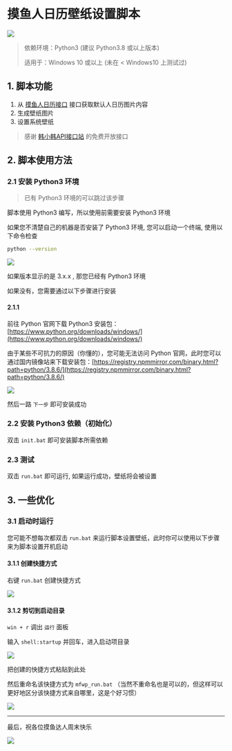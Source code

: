 # 摸鱼人日历壁纸设置脚本

![](./images/index.png)

> 依赖环境：Python3 (建议 Python3.8 或以上版本)
> 
> 适用于：Windows 10 或以上 (未在 < Windows10 上测试过)

## 1. 脚本功能

1. 从 [摸鱼人日历接口](https://api.vvhan.com/moyu.html) 接口获取默认人日历图片内容 
2. 生成壁纸图片
3. 设置系统壁纸

> 感谢 [韩小韩API接口站](https://api.vvhan.com/) 的免费开放接口

## 2. 脚本使用方法

### 2.1 安装 Python3 环境

> 已有 Python3 环境的可以跳过该步骤

脚本使用 Python3 编写，所以使用前需要安装 Python3 环境

如果您不清楚自己的机器是否安装了 Python3 环境, 您可以启动一个终端, 使用以下命令检查

```sh
python --version
```

![](./images/001.png)

如果版本显示的是 3.x.x , 那您已经有 Python3 环境

如果没有，您需要通过以下步骤进行安装

#### 2.1.1 

前往 Python 官网下载 Python3 安装包：[https://www.python.org/downloads/windows/](https://www.python.org/downloads/windows/)

由于某些不可抗力的原因（你懂的），您可能无法访问 Python 官网，此时您可以通过国内镜像站来下载安装包：[https://registry.npmmirror.com/binary.html?path=python/3.8.6/](https://registry.npmmirror.com/binary.html?path=python/3.8.6/)

![](./images/002.png)

然后一路 `下一步` 即可安装成功


### 2.2 安装 Python3 依赖（初始化）

双击 `init.bat` 即可安装脚本所需依赖


### 2.3 测试

双击 `run.bat` 即可运行, 如果运行成功，壁纸将会被设置


## 3. 一些优化

### 3.1 启动时运行

您可能不想每次都双击 `run.bat` 来运行脚本设置壁纸，此时你可以使用以下步骤来为脚本设置开机启动

#### 3.1.1 创建快捷方式

右键 `run.bat` 创建快捷方式

![](./images/003.png)

#### 3.1.2 剪切到启动目录

`win + r` 调出 `运行` 面板

输入 `shell:startup` 并回车，进入启动项目录

![](./images/004.png)

把创建的快捷方式粘贴到此处

然后重命名该快捷方式为 `mfwp_run.bat` （当然不重命名也是可以的，但这样可以更好地区分该快捷方式来自哪里，这是个好习惯）

![](./images/005.png)


<hr />

最后，祝各位摸鱼达人周末快乐

![](./images/006.png)
